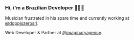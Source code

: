 ### Hi, i'm a Brazilian Developer 👋🇧🇷

Musician frustrated in his spare time and currently working at [@doppiozerosrl](https://doppiozero.to/).

Web Developer & Partner at [@imaginaryagency](https://imaginary.agency/). 


<!--
**caiojhonny/caiojhonny** is a ✨ _special_ ✨ repository because its `README.md` (this file) appears on your GitHub profile.

Here are some ideas to get you started:

- 🔭 I’m currently working on ...
- 🌱 I’m currently learning ...
- 👯 I’m looking to collaborate on ...
- 🤔 I’m looking for help with ...
- 💬 Ask me about ...
- 📫 How to reach me: ...
- 😄 Pronouns: ...
- ⚡ Fun fact: ...
-->
